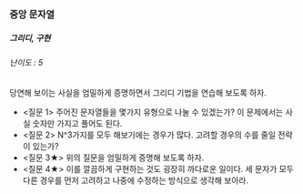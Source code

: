 ### 중앙 문자열
##### 그리디, 구현
###### 난이도 : 5

당연해 보이는 사실을 엄밀하게 증명하면서 그리디 기법을 연습해 보도록 하자.

* <질문 1> 주어진 문자열들을 몇가지 유형으로 나눌 수 있겠는가? 이 문제에서는 사실 숫자만 가지고 풀어도 된다.
* <질문 2> N^3가지를 모두 해보기에는 경우가 많다. 고려할 경우의 수를 줄일 전략이 있는가?
* <질문 3★> 위의 질문을 엄밀하게 증명해 보도록 하자.
* <질문 4★> 이를 깔끔하게 구현하는 것도 굉장히 까다로운 일이다. 세 문자가 모두 다른 경우를 먼저 고려하고 나중에 수정하는 방식으로 생각해 보아라.

